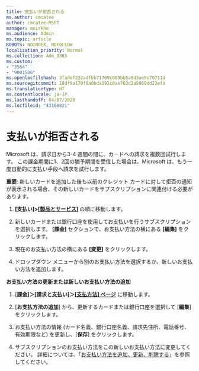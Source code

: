 ```yaml
---
title: 支払いが拒否される
ms.author: cmcatee
author: cmcatee-MSFT
manager: mnirkhe
ms.audience: Admin
ms.topic: article
ROBOTS: NOINDEX, NOFOLLOW
localization_priority: Normal
ms.collection: Adm_O365
ms.custom:
- "3564"
- "9001506"
ms.openlocfilehash: 3fadef232adfbb71769c089bb5a0d3ae9c70711d
ms.sourcegitcommit: 18df9a170f6a0bda191c0ae763d2a5069dd22efa
ms.translationtype: HT
ms.contentlocale: ja-JP
ms.lasthandoff: 04/07/2020
ms.locfileid: "43160821"
---
```

# <a name="payment-declined"></a>支払いが拒否される

Microsoft は、請求日から3-4 週間の間に、カードへの請求を複数回試行します。  この課金期間に1、2回の猶予期間を受信した場合は、Microsoft は、もう一度自動的に支払い手段へ請求を試行します。  

**重要**: 新しいカードを追加した後も以前のクレジット カードに対して拒否の通知が表示される場合、その新しいカードをサブスクリプションに関連付ける必要があります。

1. **[支払い]>[[製品とサービス]](https://go.microsoft.com/fwlink/p/?linkid=842054)** の順に移動します。

2. 新しいカードまたは銀行口座を使用してお支払いを行うサブスクリプションを選択します。 **[課金]** セクションで、お支払い方法の横にある **[編集]** をクリックします。

3. 現在のお支払い方法の横にある **[変更]** をクリックします。

4. ドロップダウン メニューから別のお支払い方法を選択するか、新しいお支払い方法を追加します。

**お支払い方法の更新または新しいお支払い方法の追加**

1. [**課金]＞[請求と支払い]＞[[支払方法] ページ](https://go.microsoft.com/fwlink/p/?linkid=2018806)** に移動します。

2. [**お支払方法の追加**] から、更新するカードまたは銀行口座を選択して [**編集**] をクリックします。

3. お支払い方法の情報 (カード名義、銀行口座名義、請求先住所、電話番号、有効期限など) を更新し、[**保存**] をクリックします。

4. サブスクリプションのお支払い方法をこの新しいお支払い方法に変更してください。 詳細については、「[お支払い方法を追加、更新、削除する](https://go.microsoft.com/fwlink/?linkid=2118133)」を参照してください。 
